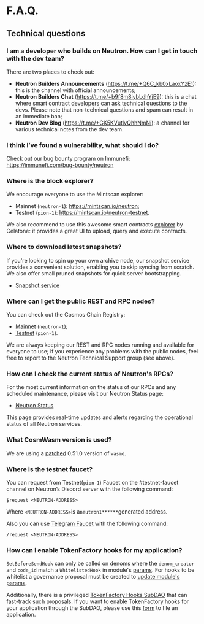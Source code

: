 # F.A.Q.

## Technical questions

### I am a developer who builds on Neutron. How can I get in touch with the dev team?

There are two places to check out:

- **Neutron Builders Announcements** (https://t.me/+Q6C_kb0xLaoxYzE1): this is the channel with official announcements;
- **Neutron Builders Chat** (https://t.me/+b9f8m8iybLdhYjE9): this is a chat where smart contract developers can ask
  technical questions to the devs. Please note that non-technical questions and spam can result in an immediate ban;
- **Neutron Dev Blog** (https://t.me/+GK5KVutIvQhhNmNi): a channel for various technical notes from the dev team.

### I think I’ve found a vulnerability, what should I do?

Check out our bug bounty program on Immunefi: https://immunefi.com/bug-bounty/neutron

### Where is the block explorer?

We encourage everyone to use the Mintscan explorer:

- Mainnet (`neutron-1`): https://mintscan.io/neutron;
- Testnet (`pion-1`): https://mintscan.io/neutron-testnet.

We also recommend to use this awesome smart contracts [explorer](https://neutron.celat.one/neutron-1) by Celatone: it
provides a great UI to
upload, query and execute contracts.

### Where to download latest snapshots?

If you're looking to spin up your own archive node, our snapshot service provides a convenient solution, enabling you
to skip syncing from scratch. We also offer small pruned snapshots for quick server bootstrapping.

- [Snapshot service](https://snapshot.neutron.org)

### Where can I get the public REST and RPC nodes?

You can check out the Cosmos Chain Registry:

- [Mainnet](https://github.com/cosmos/chain-registry/blob/master/neutron/chain.json) (`neutron-1`);
- [Testnet](https://github.com/cosmos/chain-registry/blob/master/testnets/neutrontestnet/chain.json) (`pion-1`).

We are always keeping our REST and RPC nodes running and available for everyone to use; if you experience any problems
with the public nodes, feel free to report to the Neutron Technical Support group (see above).

### How can I check the current status of Neutron's RPCs?

For the most current information on the status of our RPCs and any scheduled maintenance, please visit our Neutron
Status page:

- [Neutron Status](https://neutron.betteruptime.com)

This page provides real-time updates and alerts regarding the operational status of all Neutron services.

### What CosmWasm version is used?

We are using
a [patched](https://github.com/neutron-org/neutron/blob/5def8658ff80afe6851d3992afde0e002b7a82c8/go.mod#L257) 0.51.0
version of `wasmd`.

### Where is the testnet faucet?

You can request from Testnet(`pion-1`) Faucet on the #testnet-faucet channel on Neutron’s Discord server with the
following command:

```text
$request <NEUTRON-ADDRESS>
```

Where `<NEUTRON-ADDRESS>`is a`neutron1******`generated address.

Also you can use [Telegram Faucet](https://t.me/+SyhWrlnwfCw2NGM6) with the following command:

```text
/request <NEUTRON-ADDRESS>
```

### How can I enable TokenFactory hooks for my application?

`SetBeforeSendHook` can only be called on denoms where the `denom_creator` and `code_id` match a `WhitelistedHook` in
module's [params](/neutron/modules/3rdparty/osmosis/tokenfactory/params). For hooks to be whitelist a governance
proposal must be created
to [update module's params](/neutron/modules/3rdparty/osmosis/tokenfactory/messages#updateparams).

Additionally, there is a privileged [TokenFactory Hooks SubDAO](https://daodao.zone/dao/neutron1u9nzxsr60vsysk673rwr8x4nepccaw4h2y2e049p7jxhswg6fu6sdn9llv/proposals)
that can fast-track such proposals. If you want to enable TokenFactory hooks for your application through the SubDAO,
please use this [form](https://forms.gle/9MnnW3LwRyziqCiq8) to file an application.

